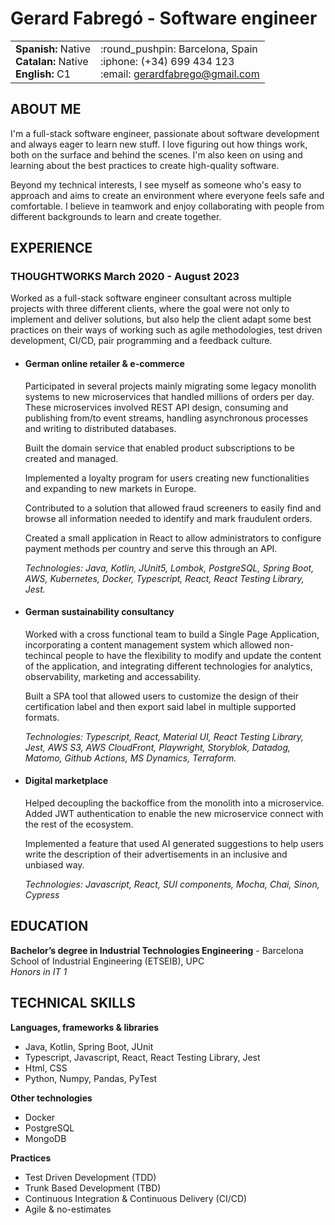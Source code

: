 # Gerard Fabregó - Software engineer

<table align="center">
  <tr>
    <td><b>Spanish:</b> Native<br><b>Catalan:</b> Native<br><b>English:</b> C1 </td>
    <td>:round_pushpin: Barcelona, Spain<br>:iphone: (+34) 699 434 123<br>:email: <a href="mailto:gerardfabrego@gmail.com">gerardfabrego@gmail.com</a></td>
  </tr>
</table>

## ABOUT ME

I'm a full-stack software engineer, passionate about software development and always eager to learn new stuff. I love figuring out how things work, both on the surface and behind the scenes. I'm also keen on using and learning about the best practices to create high-quality software.

Beyond my technical interests, I see myself as someone who's easy to approach and aims to create an  environment where everyone feels safe and comfortable. I believe in teamwork and enjoy collaborating with people from different backgrounds to learn and create together.

## EXPERIENCE

### THOUGHTWORKS March 2020 - August 2023

Worked as a full-stack software engineer consultant across multiple projects with three different clients, where the goal were not only to implement and deliver solutions, but also help the client adapt some best practices on their ways of working such as agile methodologies, test driven development, CI/CD, pair programming and a feedback culture.

- #### German  online retailer & e-commerce 

    Participated in several projects mainly migrating some legacy monolith systems to new microservices that handled millions of orders per day. These microservices involved REST API design, consuming and publishing from/to event streams, handling asynchronous processes and writing to distributed databases.

    Built the domain service that enabled product subscriptions to be created and managed.

    Implemented a loyalty program for users creating new functionalities and expanding to new markets in Europe. 


    Contributed to a solution that allowed fraud screeners to easily find and browse all information needed to identify and mark fraudulent orders.

    Created a small application in React to allow administrators to configure payment methods per country and serve this through an API.

    *Technologies: Java, Kotlin, JUnit5, Lombok, PostgreSQL, Spring Boot, AWS, Kubernetes, Docker, Typescript, React, React Testing Library, Jest.*

- #### German sustainability consultancy 

    Worked with a cross functional team to build a Single Page Application, incorporating a content management system which allowed non-techincal people to have the flexibility to modify and update the content of the application, and integrating different technologies for analytics, observability, marketing and accessability.

    Built a SPA tool that allowed users to customize the design of their certification label and then export said label in multiple supported formats. 

    *Technologies: Typescript, React, Material UI, React Testing Library, Jest, AWS S3, AWS CloudFront, Playwright, Storyblok, Datadog, Matomo, Github Actions, MS Dynamics, Terraform.*

- #### Digital marketplace

    Helped decoupling the backoffice from the monolith into a microservice. Added JWT authentication to enable the new microservice connect with the rest of the ecosystem. 

    Implemented a feature that used AI generated suggestions to help users write the description of their advertisements in an inclusive and unbiased way. 

    *Technologies: Javascript, React, SUI components, Mocha, Chai, Sinon, Cypress*

## EDUCATION

**Bachelor’s degree in Industrial Technologies Engineering** - Barcelona School of Industrial Engineering (ETSEIB), UPC<br>
*Honors in IT 1*

## TECHNICAL SKILLS

**Languages, frameworks & libraries**
- Java, Kotlin, Spring Boot, JUnit
- Typescript, Javascript, React, React Testing Library, Jest
- Html, CSS
- Python, Numpy, Pandas, PyTest

**Other technologies**
- Docker
- PostgreSQL
- MongoDB

**Practices**
- Test Driven Development (TDD)
- Trunk Based Development (TBD)
- Continuous Integration & Continuous Delivery (CI/CD)
- Agile & no-estimates  